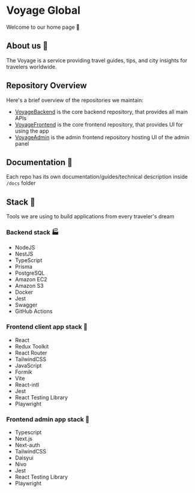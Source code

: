 # Voyage Global

Welcome to our home page 🧳

## About us 🤼
The Voyage is a service providing travel guides, tips, and city insights for travelers worldwide.

## Repository Overview
Here's a brief overview of the repositories we maintain:
- [VoyageBackend](https://github.com/voyageglobal/voyage-backend) is the core backend repository, that provides all main APIs
- [VoyageFrontend](https://github.com/voyageglobal/voyage-frontend) is the core frontend repository, that provides UI for using the app
- [VoyageAdmin](https://github.com/voyageglobal/voyage-admin) is the admin frontend repository hosting UI of the admin panel

## Documentation 📄
Each repo has its own documentation/guides/technical description inside `/docs` folder

## Stack 🦾
Tools we are using to build applications from every traveler's dream

### Backend stack 🏭
- NodeJS
- NestJS
- TypeScript
- Prisma
- PostgreSQL
- Amazon EC2
- Amazon S3
- Docker
- Jest
- Swagger
- GitHub Actions

### Frontend client app stack 💅
- React
- Redux Toolkit
- React Router
- TailwindCSS
- JavaScript
- Formik
- Vite
- React-intl
- Jest
- React Testing Library
- Playwright

### Frontend admin app stack 💅
- Typescript
- Next.js
- Next-auth
- TailwindCSS
- Daisyui
- Nivo
- Jest
- React Testing Library
- Playwright

<!--

**Here are some ideas to get you started:**

🙋‍♀️ A short introduction - what is your organization all about?
🌈 Contribution guidelines - how can the community get involved?
👩‍💻 Useful resources - where can the community find your docs? Is there anything else the community should know?
🍿 Fun facts - what does your team eat for breakfast?
🧙 Remember, you can do mighty things with the power of [Markdown](https://docs.github.com/github/writing-on-github/getting-started-with-writing-and-formatting-on-github/basic-writing-and-formatting-syntax)
-->

